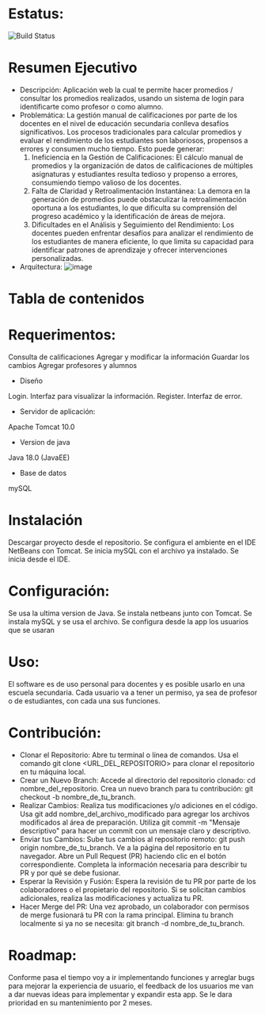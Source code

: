 # Estatus:
![Build Status](https://app.travis-ci.com/nyier/GradingProg.svg?branch=main)
# Resumen Ejecutivo
- Descripción:
  Aplicación web la cual te permite hacer promedios / consultar los promedios realizados, usando un sistema de login para identificarte como profesor o como alumno.
- Problemática:
La gestión manual de calificaciones por parte de los docentes en el nivel de educación secundaria conlleva desafíos significativos. Los procesos tradicionales para calcular promedios y evaluar el rendimiento de los estudiantes son laboriosos, propensos a errores y consumen mucho tiempo. Esto puede generar:
     1. Ineficiencia en la Gestión de Calificaciones: El   cálculo manual de promedios y la organización de datos de calificaciones de múltiples asignaturas y estudiantes resulta tedioso y propenso a errores, consumiendo tiempo valioso de los docentes.
    2. Falta de Claridad y Retroalimentación Instantánea: La demora en la generación de promedios puede obstaculizar la retroalimentación oportuna a los estudiantes, lo que dificulta su comprensión del progreso académico y la identificación de áreas de mejora.
    3. Dificultades en el Análisis y Seguimiento del Rendimiento: Los docentes pueden enfrentar desafíos para analizar el rendimiento de los estudiantes de manera eficiente, lo que limita su capacidad para identificar patrones de aprendizaje y ofrecer intervenciones personalizadas.
- Arquitectura:
![image](https://github.com/nyier/GradingProg/assets/108092383/5882d2c3-49d3-41c2-9a24-70ddcf3d4f53)

# Tabla de contenidos


# Requerimentos:

Consulta de calificaciones
Agregar y modificar la información
Guardar los cambios
Agregar profesores y alumnos

- Diseño

Login.
Interfaz para visualizar la información.
Register.
Interfaz de error.

- Servidor de aplicación:

Apache Tomcat 10.0

- Version de java

Java 18.0 (JavaEE)

- Base de datos

mySQL

# Instalación
  Descargar proyecto desde el repositorio.
  Se configura el ambiente en el IDE NetBeans con Tomcat.
  Se inicia mySQL con el archivo ya instalado.
  Se inicia desde el IDE.
  
# Configuración:
  Se usa la ultima version de Java.
  Se instala netbeans junto con Tomcat.
  Se instala mySQL y se usa el archivo.
  Se configura desde la app los usuarios que se usaran

# Uso:
El software es de uso personal para docentes y es posible usarlo en una escuela secundaria. Cada usuario va a tener un permiso, ya sea de profesor o de estudiantes, con cada una sus funciones.

# Contribución:
- Clonar el Repositorio:
Abre tu terminal o línea de comandos.
Usa el comando git clone <URL_DEL_REPOSITORIO> para clonar el repositorio en tu máquina local.
- Crear un Nuevo Branch:
Accede al directorio del repositorio clonado: cd nombre_del_repositorio.
Crea un nuevo branch para tu contribución: git checkout -b nombre_de_tu_branch.
- Realizar Cambios:
Realiza tus modificaciones y/o adiciones en el código.
Usa git add nombre_del_archivo_modificado para agregar los archivos modificados al área de preparación.
Utiliza git commit -m "Mensaje descriptivo" para hacer un commit con un mensaje claro y descriptivo.
- Enviar tus Cambios:
Sube tus cambios al repositorio remoto: git push origin nombre_de_tu_branch.
Ve a la página del repositorio en tu navegador.
Abre un Pull Request (PR) haciendo clic en el botón correspondiente.
Completa la información necesaria para describir tu PR y por qué se debe fusionar.
- Esperar la Revisión y Fusión:
Espera la revisión de tu PR por parte de los colaboradores o el propietario del repositorio.
Si se solicitan cambios adicionales, realiza las modificaciones y actualiza tu PR.
- Hacer Merge del PR:
Una vez aprobado, un colaborador con permisos de merge fusionará tu PR con la rama principal.
Elimina tu branch localmente si ya no se necesita: git branch -d nombre_de_tu_branch.

# Roadmap:
Conforme pasa el tiempo voy a ir implementando funciones y arreglar bugs para mejorar la experiencia de usuario, el feedback de los usuarios me van a dar nuevas ideas para implementar y expandir esta app. Se le dara prioridad en su mantenimiento por 2 meses.

